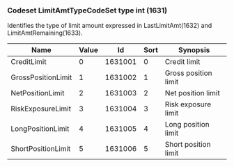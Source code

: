 ### Codeset LimitAmtTypeCodeSet type int (1631)

Identifies the type of limit amount expressed in LastLimitAmt(1632) and LimitAmtRemaining(1633).

| Name               | Value | Id      | Sort | Synopsis             |
|--------------------|-------|---------|------|----------------------|
| CreditLimit        | 0     | 1631001 | 0    | Credit limit         |
| GrossPositionLimit | 1     | 1631002 | 1    | Gross position limit |
| NetPositionLimit   | 2     | 1631003 | 2    | Net position limit   |
| RiskExposureLimit  | 3     | 1631004 | 3    | Risk exposure limit  |
| LongPositionLimit  | 4     | 1631005 | 4    | Long position limit  |
| ShortPositionLimit | 5     | 1631006 | 5    | Short position limit |

